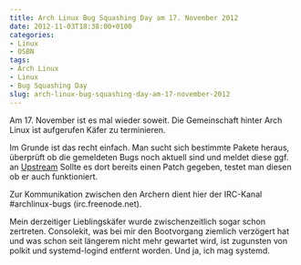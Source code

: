 ```yaml
---
title: Arch Linux Bug Squashing Day am 17. November 2012
date: 2012-11-03T18:38:00+0100
categories:
- Linux
- OSBN
tags:
- Arch Linux
- Linux
- Bug Squashing Day
slug: arch-linux-bug-squashing-day-am-17-november-2012
---
```

Am 17. November ist es mal wieder soweit. Die Gemeinschaft hinter Arch Linux ist aufgerufen Käfer zu terminieren.

Im Grunde ist das recht einfach. Man sucht sich bestimmte Pakete heraus, überprüft ob die gemeldeten Bugs noch aktuell sind und meldet diese ggf. an [Upstream](http://de.wikipedia.org/wiki/Upstream "Upstream") Sollte es dort bereits einen Patch gegeben, testet man diesen ob er auch funktioniert.

Zur Kommunikation zwischen den Archern dient hier der IRC-Kanal #archlinux-bugs (irc.freenode.net).

Mein derzeitiger Lieblingskäfer wurde zwischenzeitlich sogar schon zertreten. Consolekit, was bei mir den Bootvorgang ziemlich verzögert hat und was schon seit längerem nicht mehr gewartet wird, ist zugunsten von polkit und systemd-logind entfernt worden. Und ja, ich mag systemd.
